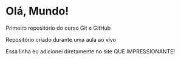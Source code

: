# Olá, Mundo!
 Primeiro repositório do curso Git e GitHub

Repositório criado durante uma aula ao vivo

Essa linha eu adicionei diretamente no site QUE IMPRESSIONANTE!

